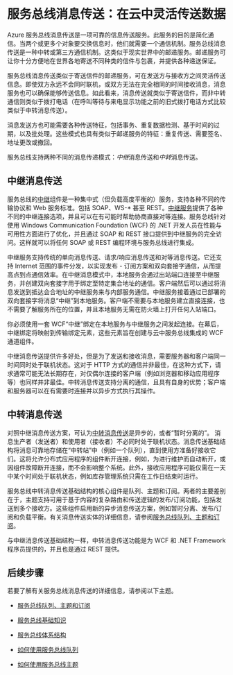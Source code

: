 <properties
	pageTitle="服务总线消息传送概述 | Microsoft Azure"
	description="服务总线消息传送：在云中灵活传送数据"
	services="service-bus"
	documentationCenter=".net"
	authors="sethmanheim"
	manager="timlt"
	editor=""/>

<tags
	ms.service="service-bus"
	ms.date="03/09/2016"
	wacn.date="03/28/2016"/>


# 服务总线消息传送：在云中灵活传送数据

Azure 服务总线消息传送是一项可靠的信息传送服务。此服务的目的是简化通信。当两个或更多个对象要交换信息时，他们就需要一个通信机制。服务总线消息传送是一种中转或第三方通信机制。这类似于现实世界中的邮递服务。邮递服务可让你十分方便地在世界各地寄送不同种类的信件与包裹，并提供各种递送保证。

服务总线消息传送类似于寄送信件的邮递服务，可在发送方与接收方之间灵活传送信息。即使双方永远不会同时联机，或双方无法在完全相同的时间接收消息，消息服务也可以确保能够传送信息。如此看来，消息传送就类似于寄送信件，而非中转通信则类似于拨打电话（在呼叫等待与来电显示功能之前的旧式拨打电话方式比较类似于中转消息传送）。

消息发送方也可能需要各种传送特征，包括事务、重复数据检测、基于时间的过期，以及批处理。这些模式也具有类似于邮递服务的特征：重复传送、需要签名、地址更改或撤回。

服务总线支持两种不同的消息传递模式：*中继*消息传送和*中转*消息传送。

## 中继消息传送

服务总线的[中继](/documentation/articles/service-bus-relay-overview/)组件是一种集中式（但负载高度平衡的）服务，支持各种不同的传输协议和 Web 服务标准。包括 SOAP、WS-* 甚至 REST。[中继服务](/documentation/articles/service-bus-dotnet-how-to-use-relay/)提供了各种不同的中继连接选项，并且可以在有可能时帮助协商直接对等连接。服务总线针对使用 Windows Communication Foundation (WCF) 的 .NET 开发人员在性能与可用性方面进行了优化，并且通过 SOAP 和 REST 接口提供到中继服务的完全访问。这样就可以将任何 SOAP 或 REST 编程环境与服务总线进行集成。

中继服务支持传统的单向消息传送、请求/响应消息传送和对等消息传送。它还支持 Internet 范围的事件分发，以实现发布 - 订阅方案和双向套接字通信，从而提高点到点通信效率。在中继消息模式中，本地服务会通过出站端口连接至中继服务，并创建双向套接字用于绑定至特定集合地址的通信。客户端然后可以通过将消息发送到抵达会合地址的中继服务来与内部服务通信。中继服务接着通过已部署的双向套接字将消息“中继”到本地服务。客户端不需要与本地服务建立直接连接，也不需要了解服务所在的位置，并且本地服务无需在防火墙上打开任何入站端口。

你必须使用一套 WCF“中继”绑定在本地服务与中继服务之间发起连接。在幕后，中继绑定将映射到传输绑定元素，这些元素旨在创建与云中服务总线集成的 WCF 通道组件。

中继消息传送提供许多好处，但是为了发送和接收消息，需要服务器和客户端同一时间同时处于联机状态。这对于 HTTP 方式的通信并非最佳，在这种方式下，请求通常可能无法长期存在，对仅偶尔连接的客户端（例如浏览器和移动应用程序等）也同样并非最佳。中转消息传送支持分离的通信，且具有自身的优势；客户端和服务器可以在有需要时连接并以异步方式执行其操作。

## <a name="Brokered-messaging"></a>中转消息传送

对照中继消息传送方案，可认为[中转消息传送](/documentation/articles/service-bus-fundamentals-hybrid-solutions/)是异步的，或者“暂时分离的”。 消息生产者（发送者）和使用者（接收者）不必同时处于联机状态。消息传送基础结构将消息可靠地存储在“中转站”中（例如一个队列），直到使用方准备好接收它们。这将允许分布式应用程序的组件断开连接，例如，为进行维护而自动断开，或因组件故障断开连接，而不会影响整个系统。此外，接收应用程序可能仅需在一天中某个时间处于联机状态，例如库存管理系统只需在工作日结束时运行。

服务总线中转消息传送基础结构的核心组件是队列、主题和订阅。两者的主要差别在于，主题支持可用于基于内容的复杂路由和传送逻辑的发布/订阅功能，包括发送到多个接收方。这些组件启用新的异步消息传送方案，例如暂时分离、发布/订阅和负载平衡。有关消息传送实体的详细信息，请参阅[服务总线队列、主题和订阅](/documentation/articles/service-bus-queues-topics-subscriptions/)。

与中继消息传送基础结构一样，中转消息传送功能是为 WCF 和 .NET Framework 程序员提供的，并且也是通过 REST 提供。

## 后续步骤

若要了解有关服务总线消息传送的详细信息，请参阅以下主题。

- [服务总线队列、主题和订阅](/documentation/articles/service-bus-queues-topics-subscriptions/)
- [服务总线基础知识](/documentation/articles/service-bus-fundamentals-hybrid-solutions/)
- [服务总线体系结构](/documentation/articles/service-bus-architecture/)
- [如何使用服务总线队列](/documentation/articles/service-bus-dotnet-how-to-use-queues/)

- [如何使用服务总线主题](/documentation/articles/service-bus-dotnet-how-to-use-topics-subscriptions/)

<!---HONumber=Mooncake_0104_2016-->